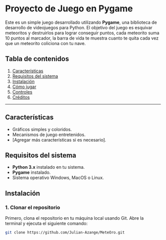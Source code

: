 # Proyecto de Juego en Pygame

Este es un simple juego desarrollado utilizando **Pygame**, una biblioteca de desarrollo de videojuegos para Python.
El objetivo del juego es esquivar meteoritos y destruirlos para lograr conseguir puntos, cada meteorito suma 10 puntos al marcador, la barra de vida te muestra cuanto te quita cada vez que un meteorito coliciona con tu nave.

## Tabla de contenidos

1. [Características](#características)
2. [Requisitos del sistema](#requisitos-del-sistema)
3. [Instalación](#instalación)
4. [Cómo jugar](#cómo-jugar)
5. [Controles](#controles)
6. [Créditos](#créditos)

---

## Características

- Gráficos simples y coloridos.
- Mecanismos de juego entretenidos.
- [Agregar más características si es necesario].

## Requisitos del sistema

- **Python 3.x** instalado en tu sistema.
- **Pygame** instalado.
- Sistema operativo Windows, MacOS o Linux.

## Instalación

### 1. Clonar el repositorio

Primero, clona el repositorio en tu máquina local usando Git. Abre la terminal y ejecuta el siguiente comando:

```bash
git clone https://github.com/Julian-Azange/MeteOro.git
